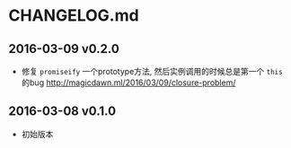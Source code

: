 # CHANGELOG.md

## 2016-03-09 v0.2.0
- 修复 `promiseify` 一个prototype方法, 然后实例调用的时候总是第一个 `this` 的bug
  http://magicdawn.ml/2016/03/09/closure-problem/

## 2016-03-08 v0.1.0
- 初始版本